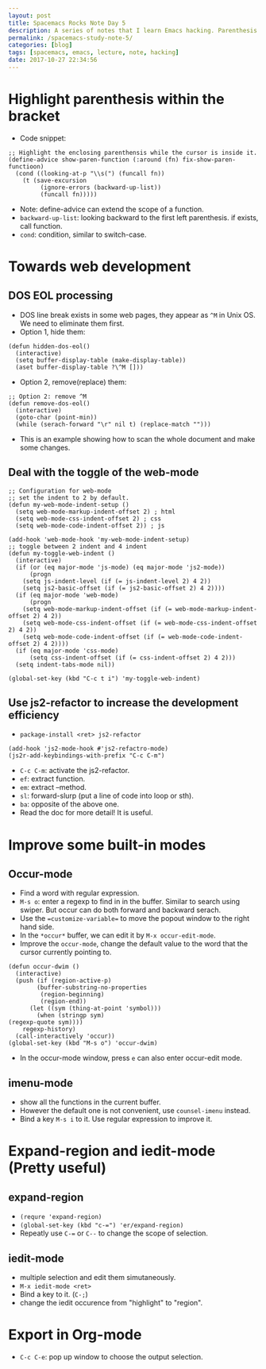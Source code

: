 ```yaml
---
layout: post
title: Spacemacs Rocks Note Day 5
description: A series of notes that I learn Emacs hacking. Parenthesis highlighting, web-mode for web development, js2-refactor, occur-mode, imenu-mode, expand-region, iedit-mode, org-mode export.
permalink: /spacemacs-study-note-5/
categories: [blog]
tags: [spacemacs, emacs, lecture, note, hacking]
date: 2017-10-27 22:34:56
---
```



# Highlight parenthesis within the bracket

-   Code snippet:

```emacs-lisp
;; Highlight the enclosing parenthensis while the cursor is inside it.
(define-advice show-paren-function (:around (fn) fix-show-paren-functioon)
  (cond ((looking-at-p "\\s(") (funcall fn))
	(t (save-excursion
	     (ignore-errors (backward-up-list))
	     (funcall fn)))))
```

-   Note: define-advice can extend the scope of a function.
-   `backward-up-list`: looking backward to the first left parenthesis. if exists, call function.
-   `cond`: condition, similar to switch-case.


# Towards web development


## DOS EOL processing

-   DOS line break exists in some web pages, they appear as `^M` in Unix OS. We need to eliminate them first.
-   Option 1, hide them:

```emacs-lisp
(defun hidden-dos-eol()
  (interactive)
  (setq buffer-display-table (make-display-table))
  (aset buffer-display-table ?\^M []))
```

-   Option 2, remove(replace) them:

```emacs-lisp
;; Option 2: remove ^M
(defun remove-dos-eol()
  (interactive)
  (goto-char (point-min))
  (while (serach-forward "\r" nil t) (replace-match "")))
```

-   This is an example showing how to scan the whole document and make some changes.


## Deal with the toggle of the web-mode

```emacs-lisp
;; Configuration for web-mode
;; set the indent to 2 by default.
(defun my-web-mode-indent-setup ()
  (setq web-mode-markup-indent-offset 2) ; html
  (setq web-mode-css-indent-offset 2) ; css
  (setq web-mode-code-indent-offset 2)) ; js

(add-hook 'web-mode-hook 'my-web-mode-indent-setup)
;; toggle between 2 indent and 4 indent
(defun my-toggle-web-indent ()
  (interactive)
  (if (or (eq major-mode 'js-mode) (eq major-mode 'js2-mode))
      (progn
	(setq js-indent-level (if (= js-indent-level 2) 4 2))
	(setq js2-basic-offset (if (= js2-basic-offset 2) 4 2))))
  (if (eq major-mode 'web-mode)
      (progn
	(setq web-mode-markup-indent-offset (if (= web-mode-markup-indent-offset 2) 4 2))
	(setq web-mode-css-indent-offset (if (= web-mode-css-indent-offset 2) 4 2))
	(setq web-mode-code-indent-offset (if (= web-mode-code-indent-offset 2) 4 2))))
  (if (eq major-mode 'css-mode)
      (setq css-indent-offset (if (= css-indent-offset 2) 4 2)))
  (setq indent-tabs-mode nil))

(global-set-key (kbd "C-c t i") 'my-toggle-web-indent)
```


## Use js2-refactor to increase the development efficiency

-   `package-install <ret> js2-refactor`

```emacs-lisp
(add-hook 'js2-mode-hook #'js2-refactro-mode)
(js2r-add-keybindings-with-prefix "C-c C-m")
```

-   `C-c C-m`: activate the js2-refactor.
-   `ef`: extract function.
-   `em`: extract &#x2013;method.
-   `sl`: forward-slurp (put a line of code into loop or sth).
-   `ba`: opposite of the above one.
-   Read the doc for more detail! It is useful.


# Improve some built-in modes


## Occur-mode

-   Find a word with regular expression.
-   `M-s o`: enter a regexp to find in in the buffer. Similar to search using swiper. But occur can do both forward and backward serach.
-   Use the `=customize-variable=` to move the popout window to the right hand side.
-   In the `*occur*` buffer, we can edit it by `M-x occur-edit-mode`.
-   Improve the `occur-mode`, change the default value to the word that the cursor currently pointing to.

```emacs-lisp
(defun occur-dwim ()
  (interactive)
  (push (if (region-active-p)
	    (buffer-substring-no-properties
	     (region-beginning)
	     (region-end))
	  (let ((sym (thing-at-point 'symbol)))
	    (when (stringp sym)
(regexp-quote sym))))
	regexp-history)
  (call-interactively 'occur))
(global-set-key (kbd "M-s o") 'occur-dwim)
```

-   In the occur-mode window, press `e` can also enter occur-edit mode.


## imenu-mode

-   show all the functions in the current buffer.
-   However the default one is not convenient, use `counsel-imenu` instead.
-   Bind a key `M-s i` to it. Use regular expression to improve it.


# Expand-region and iedit-mode (Pretty useful)


## expand-region

-   `(requre 'expand-region)`
-   `(global-set-key (kbd "c-=") 'er/expand-region)`
-   Repeatly use `C-=` or `C--` to change the scope of selection.


## iedit-mode

-   multiple selection and edit them simutaneously.
-   `M-x iedit-mode <ret>`
-   Bind a key to it. (`C-;`)
-   change the iedit occurence from "highlight" to "region".


# Export in Org-mode

-   `C-c C-e`: pop up window to choose the output selection.

